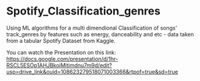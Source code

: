 # Spotify_Classification_genres
Using ML algorithms for a multi dimendional Classification of songs' track_genres by features such as energy, danceability and etc - data taken from a tabular Spotify Dataset from Kaggle. 

You can watch the Presentation on this link: https://docs.google.com/presentation/d/1hr-RSCL5ESOp1AHJBkojMitimdnu7m9d/edit?usp=drive_link&ouid=108623279518071003366&rtpof=true&sd=true

